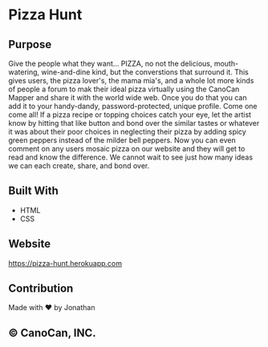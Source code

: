 # Pizza Hunt

## Purpose
Give the people what they want... PIZZA, no not the delicious, mouth-watering, wine-and-dine kind, but the converstions that surround it. This gives users, the pizza lover's, the mama mia's, and a whole lot more kinds of people a forum to mak their ideal pizza virtually using the CanoCan Mapper and share it with the world wide web. Once you do that you can add it to your handy-dandy, password-protected, unique profile. Come one come all! If a pizza recipe or topping choices catch your eye, let the artist know by hitting that like button and bond over the similar tastes or whatever it was about their poor choices in neglecting their pizza by adding spicy green peppers instead of the milder bell peppers. Now you can even comment on any users mosaic pizza on our website and they will get to read and know the difference. We cannot wait to see just how many ideas we can each create, share, and bond over.

## Built With
* HTML
* CSS

## Website
https://pizza-hunt.herokuapp.com

## Contribution
Made with ❤️ by Jonathan

## &copy; CanoCan, INC.